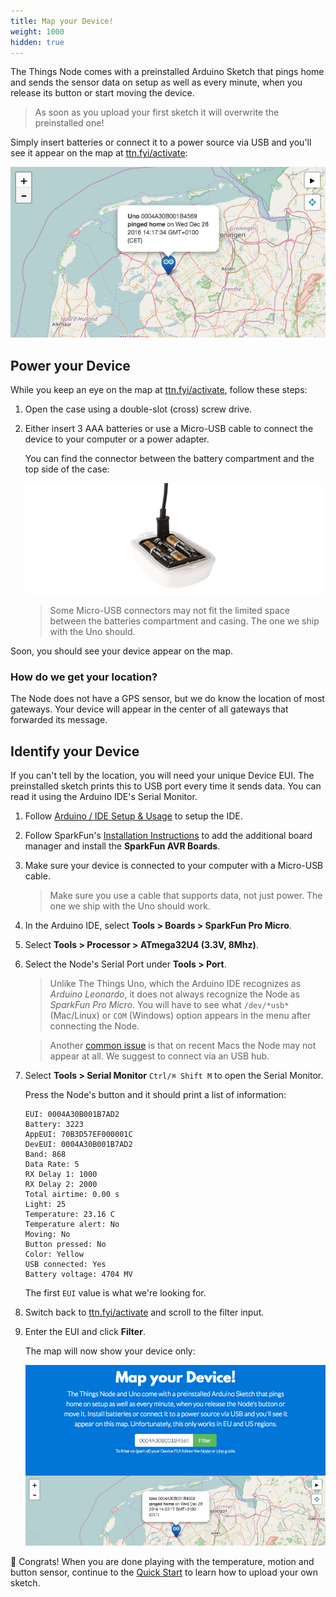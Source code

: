 ```yaml
---
title: Map your Device!
weight: 1000
hidden: true
---
```

The Things Node comes with a preinstalled Arduino Sketch that pings home and sends the sensor data on setup as well as every minute, when you release its button or start moving the device.

> As soon as you upload your first sketch it will overwrite the preinstalled one!

Simply insert batteries or connect it to a power source via USB and you'll see it appear on the map at [ttn.fyi/activate](http://ttn.fyi/activate):

![Map](map.png)

## Power your Device

While you keep an eye on the map at [ttn.fyi/activate](http://ttn.fyi/activate), follow these steps:

1.  Open the case using a double-slot (cross) screw drive.
2.  Either insert 3 AAA batteries or use a Micro-USB cable to connect the device to your computer or a power adapter.

    You can find the connector between the battery compartment and the top side of the case:

    ![Cable](cable.png)

    > Some Micro-USB connectors may not fit the limited space between the batteries compartment and casing. The one we ship with the Uno should.

Soon, you should see your device appear on the map.

### How do we get your location?

The Node does not have a GPS sensor, but we do know the location of most gateways. Your device will appear in the center of all gateways that forwarded its message.

## Identify your Device

If you can't tell by the location, you will need your unique Device EUI. The preinstalled sketch prints this to USB port every time it sends data. You can read it using the Arduino IDE's Serial Monitor.

1.  Follow [Arduino / IDE Setup & Usage](../arduino/ide.md) to setup the IDE.
2.  Follow SparkFun's [Installation Instructions](https://github.com/sparkfun/Arduino_Boards#installation-instructions) to add the additional board manager and install the **SparkFun AVR Boards**.
3.  Make sure your device is connected to your computer with a Micro-USB cable.    

    > Make sure you use a cable that supports data, not just power. The one we ship with the Uno should work.

4.  In the Arduino IDE, select **Tools > Boards > SparkFun Pro Micro**.
5.  Select **Tools > Processor > ATmega32U4 (3.3V, 8Mhz)**.
6.  Select the Node's Serial Port under **Tools > Port**.

    > Unlike The Things Uno, which the Arduino IDE recognizes as *Arduino Leonardo*, it does not always recognize the Node as *SparkFun Pro Micro*. You will have to see what `/dev/*usb*` (Mac/Linux) or `COM` (Windows) option appears in the menu after connecting the Node.
    
    > Another [common issue](troubleshooting.md#serial-port-not-showing) is that on recent Macs the Node may not appear at all. We suggest to connect via an USB hub.
    
7.  Select **Tools > Serial Monitor** `Ctrl/⌘ Shift M` to open the Serial Monitor.

    Press the Node's button and it should print a list of information:

    ```
    EUI: 0004A30B001B7AD2
    Battery: 3223
    AppEUI: 70B3D57EF000001C
    DevEUI: 0004A30B001B7AD2
    Band: 868
    Data Rate: 5
    RX Delay 1: 1000
    RX Delay 2: 2000
    Total airtime: 0.00 s
    Light: 25
    Temperature: 23.16 C
    Temperature alert: No
    Moving: No
    Button pressed: No
    Color: Yellow
    USB connected: Yes
    Battery voltage: 4704 MV
    ```
    
    The first `EUI` value is what we're looking for.
    
8.  Switch back to [ttn.fyi/activate](http://ttn.fyi/activate) and scroll to the filter input.
9.  Enter the EUI and click **Filter**.

    The map will now show your device only:

    ![Filter](filter.png)
    
🎉 Congrats! When you are done playing with the temperature, motion and button sensor, continue to the [Quick Start](quick-start.md) to learn how to upload your own sketch.
